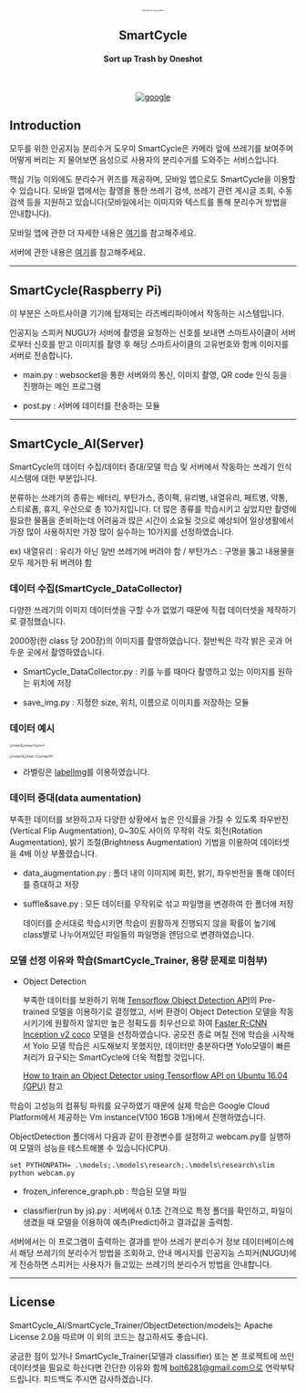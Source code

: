 <center><img src="https://user-images.githubusercontent.com/41158977/86502881-21c4e880-bde3-11ea-90c5-e5b1c35cb799.png" alt="SmartCycle_logo_skyblue" style="zoom: 20%;" /></center>


<h2 align="center"><b>SmartCycle</b></h2>

<h4 align="center">Sort up Trash by Oneshot</h4>

​														<center>[![google](https://user-images.githubusercontent.com/41158977/86503055-1ecaf780-bde5-11ea-8d0c-c51fbc8a7bbb.png)](https://play.google.com/store/apps/details?id=com.dimipo.smartcycle)</center>



## **Introduction**

모두를 위한 인공지능 분리수거 도우미 SmartCycle은 카메라 앞에 쓰레기를 보여주며 어떻게 버리는 지 물어보면 음성으로 사용자의 분리수거를 도와주는 서비스입니다. 

핵심 기능 이외에도 분리수거 퀴즈를 제공하며, 모바일 앱으로도 SmartCycle을 이용할 수 있습니다. 모바일 앱에서는 촬영을 통한 쓰레기 검색, 쓰레기 관련 게시글 조회, 수동 검색 등을 지원하고 있습니다(모바일에서는 이미지와 텍스트를 통해 분리수거 방법을 안내합니다).

모바일 앱에 관한 더 자세한 내용은 [여기](https://github.com/MODORIAPPS/SmartCycle-Sort_up_Trash_by_Oneshot)를 참고해주세요.

서버에 관한 내용은 [여기](https://github.com/whoisStarBox/SmartCycle_server)를 참고해주세요.


-------

## **SmartCycle(Raspberry Pi)**

이 부분은 스마트사이클 기기에 탑재되는 라즈베리파이에서 작동하는 시스템입니다.

인공지능 스피커 NUGU가 서버에 촬영을 요청하는 신호를 보내면 스마트사이클이 서버로부터 신호를 받고
이미지를 촬영 후 해당 스마트사이클의 고유번호와 함께 이미지를 서버로 전송합니다.

- main.py : websocket을 통한 서버와의 통신, 이미지 촬영, QR code 인식 등을 진행하는 메인 프로그램

- post.py : 서버에 데이터를 전송하는 모듈

--------


## **SmartCycle_AI(Server)**

SmartCycle의 데이터 수집/데이터 증대/모델 학습 및 서버에서 작동하는 쓰레기 인식 시스템에 대한 부분입니다.

분류하는 쓰레기의 종류는 배터리, 부탄가스, 종이팩, 유리병, 내열유리, 페트병, 약통, 스티로폼, 휴지, 우산으로 총
10가지입니다. 더 많은 종류를 학습시키고 싶었지만 촬영에 필요한 물품을 준비하는데 어려움과 많은 시간이 소요될 것으로 예상되어 일상생활에서 가장 많이 사용하지만 가장 많이 실수하는 10가지를 선정하였습니다.

ex) 내열유리 : 유리가 아닌 일반 쓰레기에 버려야 함 / 부탄가스 : 구멍을 뚫고 내용물을 모두 제거한 뒤 버려야 함


### **데이터 수집(SmartCycle_DataCollector)**

다양한 쓰레기의 이미지 데이터셋을 구할 수가 없었기 때문에 직접 데이터셋을 제작하기로 결정했습니다.

2000장(한 class 당 200장)의 이미지를 촬영하였습니다. 절반씩은 각각 밝은 곳과 어두운 곳에서 촬영하였습니다.

- SmartCycle_DataCollector.py : 키를 누를 때마다 촬영하고 있는 이미지를 원하는 위치에 저장

- save_img.py : 지정한 size, 위치, 이름으로 이미지를 저장하는 모듈



### **데이터 예시**



<img src="https://user-images.githubusercontent.com/41158977/86502883-22f61580-bde3-11ea-980e-ba7edb84c7d7.jpg" alt="image9" style="zoom: 33%;" /><img src="https://user-images.githubusercontent.com/41158977/86502885-24274280-bde3-11ea-9f39-0bcb44a737e9.jpg" alt="image43" style="zoom: 33%;" /><img src="https://user-images.githubusercontent.com/41158977/86502882-225d7f00-bde3-11ea-85d4-a6c4b5bb9c66.jpg" alt="test1" style="zoom: 33%;" />



<img src="https://user-images.githubusercontent.com/41158977/86502884-238eac00-bde3-11ea-9158-fe3551448fed.jpg" alt="image24" style="zoom: 33%;" /><img src="https://user-images.githubusercontent.com/41158977/86502886-24bfd900-bde3-11ea-8c77-cde937813d98.jpg" alt="image-57" style="zoom: 33%;" /><img src="https://user-images.githubusercontent.com/41158977/86502880-2093bb80-bde3-11ea-8553-39df81514ef9.jpg" alt="image160" style="zoom: 33%;" />



* 라벨링은 [labelImg](https://github.com/tzutalin/labelImg)를 이용하였습니다.

### **데이터 증대(data aumentation)**

부족한 데이터를 보완하고자 다양한 상황에서 높은 인식률을 가질 수 있도록 좌우반전(Vertical Flip Augmentation), 0~30도 사이의 무작위 각도 회전(Rotation Augmentation), 밝기 조절(Brightness Augmentation) 기법을 이용하여 데이터셋을 4배 이상 부풀렸습니다.

- data_augmentation.py : 폴더 내의 이미지에 회전, 밝기, 좌우반전을 통해 데이터를 증대하고 저장

- suffle&save.py : 모든 데이터를 무작위로 섞고 파일명을 변경하여 한 폴더에 저장

  데이터를 순서대로 학습시키면 학습이 원활하게 진행되지 않을 확률이 높기에 class별로 나누어져있던 파일들의 파일명을 랜덤으로 변경하였습니다.





### **모델 선정 이유와 학습(SmartCycle_Trainer, 용량 문제로 미첨부)**

- Object Detection 

  부족한 데이터를 보완하기 위해 [Tensorflow Object Detection API](https://github.com/tensorflow/models)의 Pre-trained 모델을 이용하기로 결정했고, 서버 환경이 Object Detection 모델을 작동시키기에 원활하지 않지만 높은 정확도를 최우선으로 하여  [Faster R-CNN Inception v2 coco](http://download.tensorflow.org/models/object_detection/faster_rcnn_inception_v2_coco_2018_01_28.tar.gz) 모델을 선정하였습니다.  공모전 종료 며칠 전에 학습을 시작해서 Yolo 모델 학습은 시도해보지 못했지만, 데이터만 충분하다면 Yolo모델이 빠른 처리가 요구되는 SmartCycle에 더욱 적합할 것입니다.

  [How to train an Object Detector using Tensorflow API on Ubuntu 16.04 (GPU)](https://github.com/Khaivdo/How-to-train-an-Object-Detector-using-Tensorflow-API-on-Ubuntu-16.04-GPU) 참고

  

학습이 고성능의 컴퓨팅 파워를 요구하였기 때문에 실제 학습은 Google Cloud Platform에서 제공하는 Vm instance(V100 16GB 1개)에서 진행하였습니다.



ObjectDetection 폴더에서 다음과 같이 환경변수를 설정하고 webcam.py를 실행하여 모델의 성능을 테스트해볼 수 있습니다(CPU).

```command
set PYTHONPATH= .\models;.\models\research;.\models\research\slim
python webcam.py
```

- frozen_inference_graph.pb : 학습된 모델 파일

- classifier(run by js).py : 서버에서  0.1초 간격으로 특정 폴더를 확인하고, 파일이 생겼을 때 모델을 이용하여 예측(Predict)하고 결과값을 출력함.

서버에서는 이 프로그램이 출력하는 결과를 받아 쓰레기 분리수거 정보 데이터베이스에서 해당 쓰레기의 분리수거 방법을 조회하고, 안내 메시지를 인공지능 스피커(NUGU)에게 전송하면 스피커는 사용자가 들고있는 쓰레기의 분리수거 방법을 안내합니다.


---

## **License**

SmartCycle_AI/SmartCycle_Trainer/ObjectDetection/models는 Apache License 2.0을 따르며 
이 외의 코드는 참고하셔도 좋습니다.

궁금한 점이 있거나 SmartCycle_Trainer(모델과 classifier) 또는 본 프로젝트에 쓰인 데이터셋을 필요로 하신다면 간단한 이유와 함께
bolt6281@gmail.com으로 연락부탁드립니다. 피드백도 주시면 감사하겠습니다.

